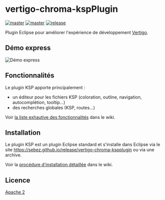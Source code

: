 # vertigo-chroma-kspPlugin

[![master](https://travis-ci.org/sebez/vertigo-chroma-kspplugin.svg?branch=master)](https://travis-ci.org/sebez/vertigo-chroma-kspplugin) [![master](https://sonarcloud.io/api/badges/gate?key=io.vertigo.chroma:kspplugin-main)](https://sonarcloud.io/dashboard?id=io.vertigo.chroma%3Akspplugin-main) [![release](http://github-release-version.herokuapp.com/github/sebez/vertigo-chroma-kspplugin/release.svg?style=flat)](https://github.com/sebez/vertigo-chroma-kspplugin/releases/latest)

Plugin Eclipse pour améliorer l'expérience de développement [Vertigo](https://github.com/KleeGroup/vertigo).

## Démo express

![Démo express](https://github.com/sebez/vertigo-chroma-kspplugin/blob/master/vertigo-chroma-demo/DemoExpress.gif)

## Fonctionnalités

Le plugin KSP apporte principalement :
  * un éditeur pour les fichiers KSP (coloration, outline, navigation, autocomplétion, tooltip...)
  * des recherches globales (KSP, routes...)

Voir [la liste exhautive des fonctionnalités](https://github.com/sebez/vertigo-chroma-kspplugin/wiki/Fonctionnalit%C3%A9s) dans le wiki.

## Installation

Le plugin KSP est un plugin Eclipse standard et s'installe dans Eclipse via le site https://sebez.github.io/release/vertigo-chroma-kspplugin ou via une archive.

Voir la [procédure d'installation détaillée](https://github.com/sebez/vertigo-chroma-kspplugin/wiki/Proc%C3%A9dure-d'installation) dans le wiki.

## Licence

[Apache 2](https://www.apache.org/licenses/LICENSE-2.0)
